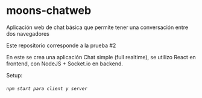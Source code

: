 # moons-chatweb
Aplicación web de chat básica que permite tener una conversación entre dos navegadores


Este repositorio corresponde a la prueba #2

En este se crea una aplicación Chat simple (full realtime), se utilizo React en frontend, con NodeJS + Socket.io en backend.

Setup:

###### `npm start para client y server`
